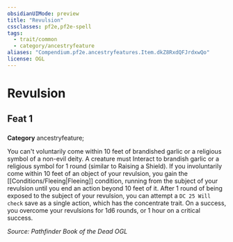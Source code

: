 ```yaml
---
obsidianUIMode: preview
title: "Revulsion"
cssclasses: pf2e,pf2e-spell
tags:
  - trait/common
  - category/ancestryfeature
aliases: "Compendium.pf2e.ancestryfeatures.Item.dkZ8RxdQFJrdxwQo"
license: OGL
---
```

# Revulsion
## Feat 1
### 

**Category** ancestryfeature; 




You can't voluntarily come within 10 feet of brandished garlic or a religious symbol of a non-evil deity. A creature must Interact to brandish garlic or a religious symbol for 1 round (similar to Raising a Shield). If you involuntarily come within 10 feet of an object of your revulsion, you gain the [[Conditions/Fleeing|Fleeing]] condition, running from the subject of your revulsion until you end an action beyond 10 feet of it. After 1 round of being exposed to the subject of your revulsion, you can attempt a `DC 25 Will check` save as a single action, which has the concentrate trait. On a success, you overcome your revulsions for 1d6 rounds, or 1 hour on a critical success.

*Source: Pathfinder Book of the Dead*
*OGL*